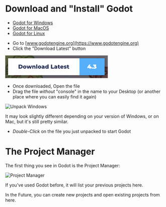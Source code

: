 # Download and "Install" Godot

- [Godot for Windows](https://godotengine.org/download/windows/)
- [Godot for MacOS](https://godotengine.org/download/macos/)
- [Godot for Linux](https://godotengine.org/download/linux/)

* Go to [www.godotengine.org](https://www.godotengine.org)
* Click the "Download Latest" button

![Download Latest](assets/download_latest.png)

* Once downloaded, Open the file
* Drag the file _without_ "console" in the name to your Desktop (or another place where you can easily find it again)

![Unpack Windows](assets/unpack_windows.png)

It may look slightly different depending on your version of Windows, or on Mac, but it's still pretty similar.

* *Double-Click* on the file you just unpacked to start Godot

# The Project Manager

The first thing you see in Godot is the Project Manager:

![Project Manager](assets/projectmanager.png)

If you've used Godot before, it will list your previous projects here.

In the Future, you can create new projects and open existing projects from here.

